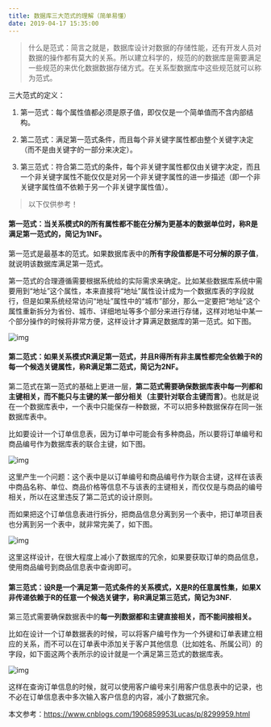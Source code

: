 ```yaml
---
title: 数据库三大范式的理解（简单易懂）
date: 2019-04-17 15:35:00
---
```

> 什么是范式：简言之就是，数据库设计对数据的存储性能，还有开发人员对数据的操作都有莫大的关系。所以建立科学的，规范的的数据库是需要满足一些规范的来优化数据数据存储方式。在关系型数据库中这些规范就可以称为范式。

三大范式的定义：

1. 第一范式：每个属性值都必须是原子值，即仅仅是一个简单值而不含内部结构。

2. 第二范式：满足第一范式条件，而且每个非关键字属性都由整个关键字决定（而不是由关键字的一部分来决定）。

3. 第三范式：符合第二范式的条件，每个非关键字属性都仅由关键字决定，而且一个非关键字属性不能仅仅是对另一个非关键字属性的进一步描述（即一个非关键字属性值不依赖于另一个非关键字属性值）。

> 以下仅供参考！

#### 第一范式：当关系模式R的所有属性都不能在分解为更基本的数据单位时，称R是满足第一范式的，简记为1NF。



第一范式是最基本的范式。如果数据库表中的**所有字段值都是不可分解的原子值**，就说明该数据库满足第一范式。

第一范式的合理遵循需要根据系统给的实际需求来确定。比如某些数据库系统中需要用到“地址”这个属性，本来直接将“地址”属性设计成为一个数据库表的字段就行，但是如果系统经常访问“地址”属性中的“城市”部分，那么一定要把“地址”这个属性重新拆分为省份、城市、详细地址等多个部分来进行存储，这样对地址中某一个部分操作的时候将非常方便，这样设计才算满足数据库的第一范式。如下图。

![img](/Users/yueshutong/Downloads/md/2019/LOCAL/20190417数据库三大范式的理解简单易懂/1073044-20180117011142865-1624300614.png)



#### 第二范式：如果关系模式R满足第一范式，并且R得所有非主属性都完全依赖于R的每一个候选关键属性，称R满足第二范式，简记为2NF。



第二范式在第一范式的基础上更进一层，**第二范式需要确保数据库表中每一列都和主键相关，而不能只与主键的某一部分相关（主要针对联合主键而言）**。也就是说在一个数据库表中，一个表中只能保存一种数据，不可以把多种数据保存在同一张数据库表中。

比如要设计一个订单信息表，因为订单中可能会有多种商品，所以要将订单编号和商品编号作为数据库表的联合主键，如下图。

![img](/Users/yueshutong/Downloads/md/2019/LOCAL/20190417数据库三大范式的理解简单易懂/1073044-20180117011755224-1150440086.png)

这里产生一个问题：这个表中是以订单编号和商品编号作为联合主键，这样在该表中商品名称、单位、商品价格等信息不与该表的主键相关，而仅仅是与商品的编号相关，所以在这里违反了第二范式的设计原则。

而如果把这个订单信息表进行拆分，把商品信息分离到另一个表中，把订单项目表也分离到另一个表中，就非常完美了，如下图。

![img](/Users/yueshutong/Downloads/md/2019/LOCAL/20190417数据库三大范式的理解简单易懂/1073044-20180117012401443-1555794848.png)

这里这样设计，在很大程度上减小了数据库的冗余，如果要获取订单的商品信息，使用商品编号到商品信息表中查询即可。



#### 第三范式：设R是一个满足第一范式条件的关系模式，X是R的任意属性集，如果X非传递依赖于R的任意一个候选关键字，称R满足第三范式，简记为3NF.



第三范式需要确保数据表中的**每一列数据都和主键直接相关，而不能间接相关。**

比如在设计一个订单数据表的时候，可以将客户编号作为一个外键和订单表建立相应的关系，而不可以在订单表中添加关于客户其他信息（比如姓名、所属公司）的字段，如下面这两个表所示的设计就是一个满足第三范式的数据库表。

![img](/Users/yueshutong/Downloads/md/2019/LOCAL/20190417数据库三大范式的理解简单易懂/1073044-20180117012916646-735128871.png)

这样在查询订单信息的时候，就可以使用客户编号来引用客户信息表中的记录，也不必在订单信息表中多次输入客户信息的内容，减小了数据冗余。

本文参考：https://www.cnblogs.com/1906859953Lucas/p/8299959.html